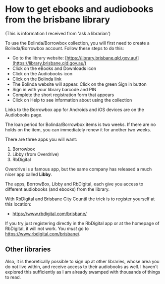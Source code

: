 # How to get ebooks and audiobooks from the brisbane library

(This is information I received from 'ask a librarian')

To use the Bolinda/Borrowbox collection, you will first need to create a Bolinda/Borrowbox account. Follow these steps to do this:

 * Go to the library website: [https://library.brisbane.qld.gov.au/](https://library.brisbane.qld.gov.au/)
 * Click on the eBooks and Downloads icon
 * Click on the Audiobooks icon
 * Click on the Bolinda link
 * The Bolinda website will appear. Click on the green Sign in button
 * Sign in with your library barcode and PIN
 * Complete the short registration form that appears
 * Click on Help  to see information about using the collection

 

Links to the Borrowbox app for Androids and iOS devices are on the Audiobooks page.

 

The loan period for Bolinda/Borrowbox items is two weeks. If there are no holds on the item, you can immediately renew it for another two weeks.

There are three apps you will want:

1. Borrowbox
2. Libby (from Overdrive)
3. RbDigital 


Overdrive is a famous app, but the same company has released a much nicer app called **Libby**.

The apps, BorrowBox, Libby and RbDigital, each give you access to different audiobooks (and ebooks) from the library.


With RbDigital and Brisbane City Countil the trick is to register yourself at this location:

* <https://www.rbdigital.com/brisbane/>

If you try just registering directly in the RbDigital app or at the homepage of RbDigital, it will not work. You *must* go to <https://www.rbdigital.com/brisbane/>.









## Other libraries

Also, it is theoretically possible to sign up at other libraries, whose area you do not live within, and receive access to their audiobooks as well. I haven't explored this sufficiently as I am already swamped with thousands of things to read.


